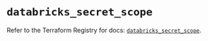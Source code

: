 # `databricks_secret_scope`

Refer to the Terraform Registry for docs: [`databricks_secret_scope`](https://registry.terraform.io/providers/databricks/databricks/1.70.0/docs/resources/secret_scope).
